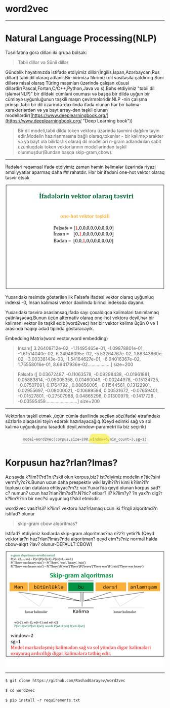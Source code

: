 # word2vec

----------

# Natural Language Processing(NLP) #

Təsnifatına görə dilləri iki qrupa bölsək:
> Təbii dillər 
və Sünii dillər

Gündəlik həyatımızda istifadə etdiyimiz dillər(İngilis,İspan,Azərbaycan,Rus dilləri) təbii dil olaraq adlanır.Bir-birimizə fikrimizi dil vasitəsilə çatdırırıq.Süni dillərə misal olaraq Türing maşınları üzərində çalışan xüsusi dillərdir(Pascal,Fortan,C/C++,Python,Java və s).Bəhs etdiyimiz "təbii dil işləmə(NLP)" bir dildəki cümləni oxuması və başqa bir dildə uyğun bir cümləyə uyğunluğunun təşkili maşın çevirmələridir.NLP -nin çalışma prinspi,təbii bir dil üzərində-daxilində ifadə olunan hər bir kəlimə-xarakterlərdən və ya bayt array-dən təşkil olunan modellərdir([https://www.deeplearningbook.org/](https://www.deeplearningbook.org/ "Deep Learning book"))
> Bir dil modeli,təbii dildə token vektoru üzərində təxmini dağılım təyin edir.Modelin hazırlanmasına bağlı olaraq,tokenlər - bir kəlimə,xarakter və ya bayt ola bilirlər.İlk olaraq dil modelləri n-gram adlandırılan sabit uzunluqdakı token vektorlarının modellərindən təşkil olunmuşdur(Bundan başqa skip-gram,cbow).

----------
> 
İfadələri rəqəmsal ifadə etdiyimiz zaman həmin kəlimələr üzərində riyazi əməliyyatlar aparmaq daha ## rahatdır.
Hər bir ifadəni one-hot vektor olaraq təsvir etsək 

<p align="center"> <img src="image/one-hot.jpg" alt="drawing" width="500"/> </p>


Yuxarıdakı rəsimdə göstərilən ilk Fəlsəfə ifadəsi vektor olaraq uyğunluq indeksi -0,
 İnsan kəliməsi vektor daxilində birinci indeksdə dayanır.

Yuxarıdakı təsvirə əsaslansaq,ifadə sayı çoxaldıqca kəlimələri tanımlamaq çətinləşəcəq.Bunun üçün alternativ olaraq one-hot vektoru deyil,hər bir kəliməni vektor ilə təşkil edib(word2vec) hər bir vektor kəlimə üçün 0 və 1 arasında həqiqi ədəd tipində göstərəcəyik.

Embedding Matrix(word vector,word embedding)

> Insan([ 3.26409712e-02, -1.11495465e-01, -1.09878801e-01, -1.61514040e-02,
        6.24946095e-02, -5.53264767e-02,  1.88343860e-02, -3.00338143e-03,
       -1.54164627e-01, -6.94016367e-02,  1.75558016e-01,  8.69417936e-02..................] size=200


>Fəlsəfə ([ 0.03672487, -0.11063578, -0.09298438, -0.01961881,  0.05883814,
       -0.05005358,  0.01460049, -0.00244978, -0.15134725, -0.07507091,
        0.1764792 ,  0.08856005, -0.11544561,  0.13122901,  0.02955697,
       -0.08000021, -0.10689594,  0.00531672, -0.07659401, -0.01527801,
       -0.27507988,  0.04865298,  0.01300979, -0.1417728 , -0.03595459.........................] size=200


----------

Vektorları təşkil etmək ,üçün cümlə daxilində seçilən söz(ifadə) ətrafındakı sözlərlə əlaqəsini təyin edərək hazırlayacağıq.(Qeyd edimki sağ və sol kəlimə uyğunluğunu təsadüfi deyil,window-parametri ilə biz seçirik)
<p align="center"> <img src="image/v.jpg" alt="drawing" width="400"/> </p>

# Korpusun haz?rlan?lmas? #
Az sayda k?lim?l?rd?n t?skil olun korpus,biz? ist?diyimiz modelin n?tic?sini verm?y?c?k.Bunun ucun daha prespektiv wiki layih?l?ri kimi k?lim?l?r toplusu olan datalara ehtiyyac?m?z var.Yuxar?da qeyd olunan korpus sad?c? numun? ucun haz?rlan?lm?sd?r.N?tic? etibar? il? k?lim?y? ?n yax?n dig?r k?lim?l?rin bir nec?si uygunluq t?skil etmisdir.

word2vec vasit?sil? k?lim? vektoru haz?rlamaq  ucun iki f?rqli alqoritmd?n istifad? olunur
> skip-gram
> cbow alqoritmas?

Istifad? etdiyimiz kodlarda skip-gram alqoritmas?na n?z?r yetir?k.(Qeyd vektorlar?n haz?rlan?lmas?nda alqoritman? qeyd etm?s?niz normal halda cbow-alqrt ?lav? olunur-DEFAULT:CBOW)

<p align="center"> <img src="image/skipg.jpg" alt="drawing" width="500"/> </p>

----------
`$ git clone https://github.com/RashadGarayev/word2vec`

`$ cd word2vec`

`$ pip install -r requirements.txt`






